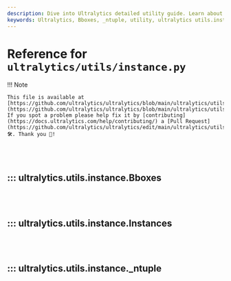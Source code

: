 ```yaml
---
description: Dive into Ultralytics detailed utility guide. Learn about Bboxes, _ntuple and more from yolov8nd utils.instance module.
keywords: Ultralytics, Bboxes, _ntuple, utility, ultralytics utils.instance
---
```


# Reference for `ultralytics/utils/instance.py`

!!! Note

    This file is available at [https://github.com/ultralytics/ultralytics/blob/main/ultralytics/utils/instance.py](https://github.com/ultralytics/ultralytics/blob/main/ultralytics/utils/instance.py). If you spot a problem please help fix it by [contributing](https://docs.ultralytics.com/help/contributing/) a [Pull Request](https://github.com/ultralytics/ultralytics/edit/main/ultralytics/utils/instance.py) 🛠️. Thank you 🙏!

<br><br>

## ::: ultralytics.utils.instance.Bboxes

<br><br>

## ::: ultralytics.utils.instance.Instances

<br><br>

## ::: ultralytics.utils.instance._ntuple

<br><br>
